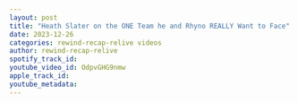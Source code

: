 ```yaml
---
layout: post
title: "Heath Slater on the ONE Team he and Rhyno REALLY Want to Face"
date: 2023-12-26
categories: rewind-recap-relive videos
author: rewind-recap-relive
spotify_track_id: 
youtube_video_id: OdpvGHG9nmw
apple_track_id: 
youtube_metadata: 
---
```

